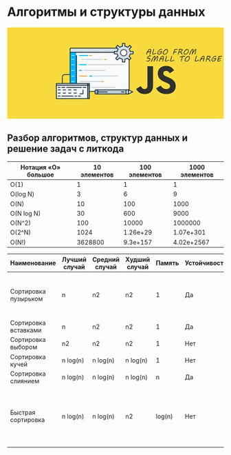 # Алгоритмы и структуры данных

![image info](./public/preview.jpg)

## Разбор алгоритмов, структур данных и решение задач с литкода

| Нотация «О» большое | 10 элементов | 100 элементов | 1000 элементов |
| --- | --- | --- | --- |
| O(1) | 1 | 1 | 1 |
| O(log N) | 3 | 6 | 9 |
| O(N) | 10 | 100 | 1000 |
| O(N log N) | 30 | 600 | 9000 |
| O(N^2) | 100 | 10000 | 1000000 |
| O(2^N) | 1024 | 1.26e+29 | 1.07e+301 |
| O(N!) | 3628800 | 9.3e+157 | 4.02e+2567 |

| Наименование | Лучший случай | Средний случай | Худший случай | Память | Устойчивость | Комментарии |
| --- | --- | --- | --- | --- | --- | --- |
| Сортировка пузырьком | n | n2 | n2 | 1 | Да | Этот алгоритм считается учебным и почти не применяется на практике |
| Сортировка вставками | n | n2 | n2 | 1 | Да |  |
| Сортировка выбором | n2 | n2 | n2 | 1 | Нет |  |
| Сортировка кучей | n log(n) | n log(n) | n log(n) | 1 | Нет |  |
| Сортировка слиянием | n log(n) | n log(n) | n log(n) | n | Да |  |
| Быстрая сортировка | n log(n) | n log(n) | n2 | log(n) | Нет | Быстрая сортировка обычно выполняется с использованием O(log(n)) дополнительной памяти |
